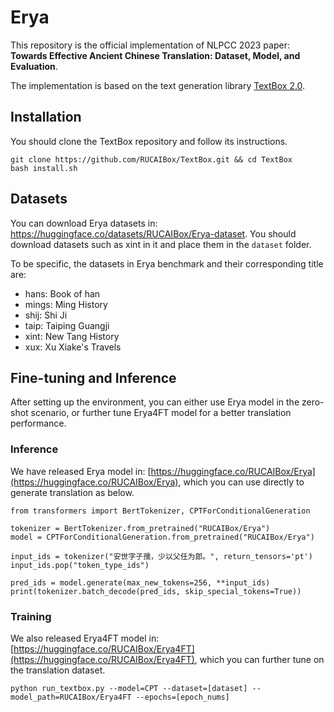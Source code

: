 # Erya
This repository is the official implementation of NLPCC 2023 paper: **Towards Effective Ancient Chinese Translation: Dataset, Model, and Evaluation**. 

The implementation is based on the text generation library [TextBox 2.0](https://github.com/RUCAIBox/TextBox).

## Installation
You should clone the TextBox repository and follow its instructions.
```
git clone https://github.com/RUCAIBox/TextBox.git && cd TextBox
bash install.sh
```

## Datasets

You can download Erya datasets in: https://huggingface.co/datasets/RUCAIBox/Erya-dataset. You should download datasets such as xint in it and place them in the `dataset` folder.

To be specific, the datasets in Erya benchmark and their corresponding title are:

- hans: Book of han
- mings: Ming History
- shij: Shi Ji
- taip: Taiping Guangji
- xint: New Tang History
- xux: Xu Xiake's Travels


## Fine-tuning and Inference
After setting up the environment, you can either use Erya model in the zero-shot scenario, or further tune Erya4FT model for a better translation performance.

### Inference
We have released Erya model in: [https://huggingface.co/RUCAIBox/Erya](https://huggingface.co/RUCAIBox/Erya), which you can use directly to generate translation as below.

```
from transformers import BertTokenizer, CPTForConditionalGeneration

tokenizer = BertTokenizer.from_pretrained("RUCAIBox/Erya")
model = CPTForConditionalGeneration.from_pretrained("RUCAIBox/Erya")

input_ids = tokenizer("安世字子孺，少以父任为郎。", return_tensors='pt')
input_ids.pop("token_type_ids")

pred_ids = model.generate(max_new_tokens=256, **input_ids)
print(tokenizer.batch_decode(pred_ids, skip_special_tokens=True))
```

### Training
We also released Erya4FT model in: [https://huggingface.co/RUCAIBox/Erya4FT](https://huggingface.co/RUCAIBox/Erya4FT), which you can further tune on the translation dataset.

```
python run_textbox.py --model=CPT --dataset=[dataset] --model_path=RUCAIBox/Erya4FT --epochs=[epoch_nums]
```

